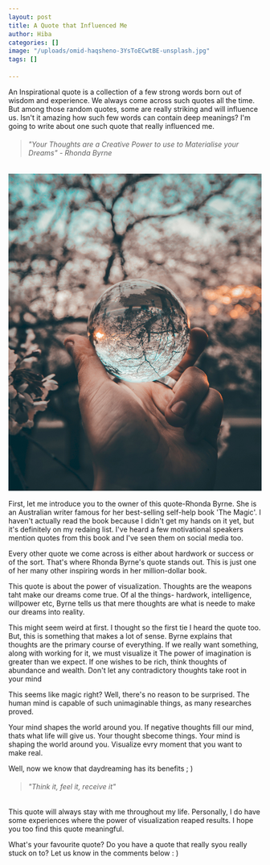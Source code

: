 ```yaml
---
layout: post
title: A Quote that Influenced Me
author: Hiba
categories: []
image: "/uploads/omid-haqsheno-3YsToECwtBE-unsplash.jpg"
tags: []

---
```

An Inspirational quote is a collection of a few strong words born out of wisdom and experience. We always come across such quotes all the time. But among those random quotes, some are really striking and will influence us. Isn't it amazing how such few words can contain deep meanings? I'm going to write about one such quote that really influenced me.

> ###### _"Your Thoughts are a Creative Power to use to Materialise your Dreams" - Rhonda Byrne_

![](/uploads/yeshi-kangrang-iuqxv7kFj64-unsplash.jpg)

First, let me introduce you to the owner of this quote-Rhonda Byrne. She is an Australian writer famous for her best-selling self-help book 'The Magic'. I haven't actually read the book because I didn't get my hands on it yet, but it's definitely on my redaing list. I've heard a few motivational speakers mention quotes from this book and I've seen them on social media too.

Every other quote we come across is either about hardwork or success or of the sort. That's where Rhonda Byrne's quote stands out.  This is just one of her many other inspiring words in her million-dollar book.

This quote is about the power of visualization. Thoughts are the weapons taht make our dreams come true. Of al  the things- hardwork, intelligence, willpower etc, Byrne tells us that mere thoughts are what is neede to make our dreams into reality.

This might seem weird at first. I thought so the first tie I heard the quote too. But, this is something that makes a lot of sense. Byrne explains that thoughts are the primary course of everything. If we really want something, along with working for it, we must visualize it The power of imagination is greater than we expect. If one wishes to be rich, think thoughts of abundance and wealth. Don't let any contradictory thoughts take root in your mind

This seems like magic right? Well, there's no reason to be surprised. The human mind is capable of such unimaginable things, as many researches proved.

Your mind shapes the world around you. If negative thoughts fill our mind, thats what life will give us. Your thought sbecome things. Your mind is shaping the world around you. Visualize evry moment that you want to make real.

Well, now we know that daydreaming has its benefits ; )

> ###### _"Think it, feel it, receive it"_

This quote will always stay with me throughout my life. Personally, I do have some experiences where the power of visualization reaped results. I hope you too find this quote meaningful.

What's your favourite quote? Do you have a quote that really syou really stuck on to? Let us know in the comments below : )